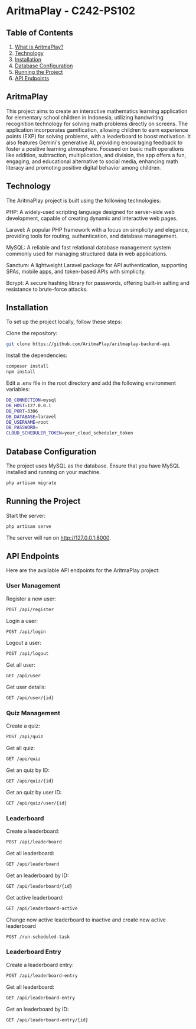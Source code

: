 # AritmaPlay - C242-PS102
## Table of Contents

1. [What is AritmaPlay?](#AritmaPlay)
2. [Technology](#Technology)
3. [Installation](#Installation)
4. [Database Configuration](#Database-Configuration)
5. [Running the Project](#Running-the-Project)
6. [API Endpoints](#API-Endpoints)


## AritmaPlay

This project aims to create an interactive mathematics learning application for elementary school children in Indonesia, utilizing handwriting recognition technology for solving math problems directly on screens. The application incorporates gamification, allowing children to earn experience points (EXP) for solving problems, with a leaderboard to boost motivation. It also features Gemini's generative AI, providing encouraging feedback to foster a positive learning atmosphere. Focused on basic math operations like addition, subtraction, multiplication, and division, the app offers a fun, engaging, and educational alternative to social media, enhancing math literacy and promoting positive digital behavior among children.

## Technology
The AritmaPlay project is built using the following technologies:

PHP: A widely-used scripting language designed for server-side web development, capable of creating dynamic and interactive web pages.

Laravel: A popular PHP framework with a focus on simplicity and elegance, providing tools for routing, authentication, and database management.

MySQL: A reliable and fast relational database management system commonly used for managing structured data in web applications.

Sanctum: A lightweight Laravel package for API authentication, supporting SPAs, mobile apps, and token-based APIs with simplicity.

Bcrypt: A secure hashing library for passwords, offering built-in salting and resistance to brute-force attacks.

## Installation

To set up the project locally, follow these steps:

Clone the repository:

```bash
git clone https://github.com/AritmaPlay/aritmaplay-backend-api
```

Install the dependencies:

```bash
composer install
npm install
```

Edit a .env file in the root directory and add the following environment variables:

```bash
DB_CONNECTION=mysql
DB_HOST=127.0.0.1
DB_PORT=3306
DB_DATABASE=laravel
DB_USERNAME=root
DB_PASSWORD=
CLOUD_SCHEDULER_TOKEN=your_cloud_scheduler_token
```

## Database Configuration

The project uses MySQL as the database. Ensure that you have MySQL installed and running on your machine.

```bash
php artisan migrate
```

## Running the Project

Start the server:

```bash
php artisan serve
```
The server will run on http://127.0.0.1:8000.

## API Endpoints

Here are the available API endpoints for the AritmaPlay project:

### User Management

Register a new user:

``` bash
POST /api/register
```

Login a user:

``` bash
POST /api/login
```

Logout a user:

``` bash
POST /api/logout
```

Get all user:
``` bash
GET /api/user
```

Get user details:

``` bash
GET /api/user/{id}
```

### Quiz Management

Create a quiz:

```bash
POST /api/quiz
```

Get all quiz:

``` bash
GET /api/quiz
```

Get an quiz by ID:

``` bash
GET /api/quiz/{id}
```

Get an quiz by user ID:

``` bash
GET /api/quiz/user/{id}
```

### Leaderboard

Create a leaderboard:

``` bash
POST /api/leaderboard
```

Get all leaderboard:

``` bash
GET /api/leaderboard
```

Get an leaderboard by ID:

``` bash
GET /api/leaderboard/{id}
```

Get active leaderboard:

``` bash
GET /api/leaderboard-active
```

Change now active leaderboard to inactive and create new active leaderboard
```bash
POST /run-scheduled-task
```

### Leaderboard Entry

Create a leaderboard entry:

``` bash
POST /api/leaderboard-entry
```

Get all leaderboard:

``` bash
GET /api/leaderboard-entry
```

Get an leaderboard by ID:

``` bash
GET /api/leaderboard-entry/{id}
```

